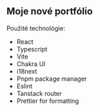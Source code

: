 ## Moje nové portfólio

Použité technológie:

-   React
-   Typescript
-   Vite
-   Chakra UI
-   i18next
-   Pnpm package manager
-   Eslint
-   Tanstack router
-   Prettier for formatting
